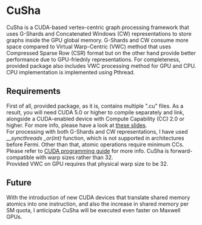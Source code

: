 CuSha
=====

CuSha is a CUDA-based vertex-centric graph processing framework that uses G-Shards and Concatenated Windows (CW) representations to store graphs inside the GPU global memory. G-Shards and CW consume more space compared to Virtual Warp-Centric (VWC) method that uses Compressed Sparse Row (CSR) format but on the other hand provide better performance due to GPU-friednly representations. For completeness, provided package also includes VWC processing method for GPU and CPU. CPU implementation is implemented using Pthread.


Requirements
-----

First of all, provided package, as it is, contains multiple ".cu" files. As a result, you will need CUDA 5.0 or higher to compile separately and link, alongside a CUDA-enabled device with Compute Capability (CC) 2.0 or higher. For more info, please have a look at [these slides](http://on-demand.gputechconf.com/gtc-express/2012/presentations/gpu-object-linking.pdf).    
For processing with both G-Shards and CW representations, I have used  *__syncthreads _or(int)* function, which is not supported in architectures before Fermi. Other than that, atomic operations require minimum CCs. Please refer to [CUDA programming guide](http://docs.nvidia.com/cuda/cuda-c-programming-guide/#atomic-functions) for more info. CuSha is forward-compatible with warp sizes rather than 32.    
Provided VWC on GPU requires that physical warp size to be 32.

 
Future
-----

With the introduction of new CUDA devices that translate shared memory atomics into one instruction, and also the increase in shared memory per SM quota, I anticipate CuSha will be executed even faster on Maxwell GPUs.
